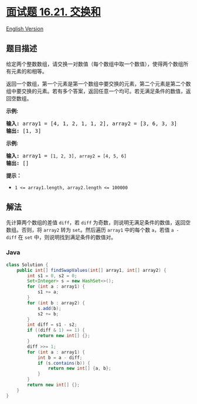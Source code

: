 # [面试题 16.21. 交换和](https://leetcode.cn/problems/sum-swap-lcci)

[English Version](/lcci/16.21.Sum%20Swap/README_EN.md)

## 题目描述

<!-- 这里写题目描述 -->
<p>给定两个整数数组，请交换一对数值（每个数组中取一个数值），使得两个数组所有元素的和相等。</p>

<p>返回一个数组，第一个元素是第一个数组中要交换的元素，第二个元素是第二个数组中要交换的元素。若有多个答案，返回任意一个均可。若无满足条件的数值，返回空数组。</p>

<p><strong>示例:</strong></p>

<pre><strong>输入:</strong> array1 = [4, 1, 2, 1, 1, 2], array2 = [3, 6, 3, 3]
<strong>输出:</strong> [1, 3]
</pre>

<p><strong>示例:</strong></p>

<pre><strong>输入:</strong> array1 = <code>[1, 2, 3], array2 = [4, 5, 6]</code>
<strong>输出: </strong>[]</pre>

<p><strong>提示：</strong></p>

<ul>
	<li><code>1 &lt;= array1.length, array2.length &lt;= 100000</code></li>
</ul>

## 解法

先计算两个数组的差值 `diff`，若 `diff` 为奇数，则说明无满足条件的数值，返回空数组。否则，将 `array2` 转为 `set`。然后遍历 `array1` 中的每个数 `a`，若值 `a - diff` 在 `set` 中，则说明找到满足条件的数值对。

### **Java**

```java
class Solution {
    public int[] findSwapValues(int[] array1, int[] array2) {
        int s1 = 0, s2 = 0;
        Set<Integer> s = new HashSet<>();
        for (int a : array1) {
            s1 += a;
        }
        for (int b : array2) {
            s.add(b);
            s2 += b;
        }
        int diff = s1 - s2;
        if ((diff & 1) == 1) {
            return new int[] {};
        }
        diff >>= 1;
        for (int a : array1) {
            int b = a - diff;
            if (s.contains(b)) {
                return new int[] {a, b};
            }
        }
        return new int[] {};
    }
}
```
